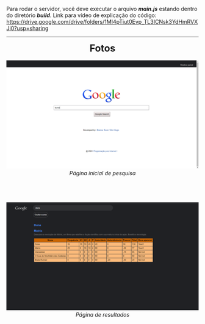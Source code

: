 Para rodar o servidor, você deve executar o arquivo ___main.js___ estando dentro do diretório ___build___.
Link para vídeo de explicação do código: https://drive.google.com/drive/folders/1MI4pTiut0Evp_TL3ICNsk3YdHmRVXJi0?usp=sharing

***
<center style="font-size:25px">
<strong>
Fotos</strong></center>

<br>

<img src="/prints/search.png">
<center><i>Página inicial de pesquisa</i></center>

<br>
<br>
<br>
<br>

<img src="/prints/results.png">
<center><i>Página de resultados</i></center>
